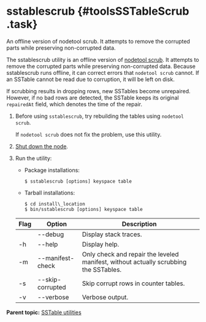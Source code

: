 # sstablescrub {#toolsSSTableScrub .task}

An offline version of nodetool scrub. It attempts to remove the corrupted parts while preserving non-corrupted data.

The sstablescrub utility is an offline version of [nodetool scrub](toolsScrub.md). It attempts to remove the corrupted parts while preserving non-corrupted data. Because sstablescrub runs offline, it can correct errors that `nodetool scrub` cannot. If an SSTable cannot be read due to corruption, it will be left on disk.

If scrubbing results in dropping rows, new SSTables become unrepaired. However, if no bad rows are detected, the SSTable keeps its original `repairedAt` field, which denotes the time of the repair.

1.  Before using `sstablescrub`, try rebuilding the tables using `nodetool scrub`.

    If `nodetool scrub` does not fix the problem, use this utility.

2.  [Shut down the node](../initialize/referenceStartStopTOC.md).

3.  Run the utility:

    -   Package installations: 

        ```screen
        $ sstablescrub [options] keyspace table
        ```

    -   Tarball installations: 

        ```screen
        $ cd install\_location
        $ bin/sstablescrub [options] keyspace table
        ```

    |Flag|Option|Description|
    |----|------|-----------|
    ||--debug|Display stack traces.|
    |-h|--help|Display help.|
    |-m|--manifest-check|Only check and repair the leveled manifest, without actually scrubbing the SSTables.|
    |-s|--skip-corrupted|Skip corrupt rows in counter tables.|
    |-v|--verbose|Verbose output.|


**Parent topic:** [SSTable utilities](../../cassandra/tools/toolsSSTableUtilitiesTOC.md)

